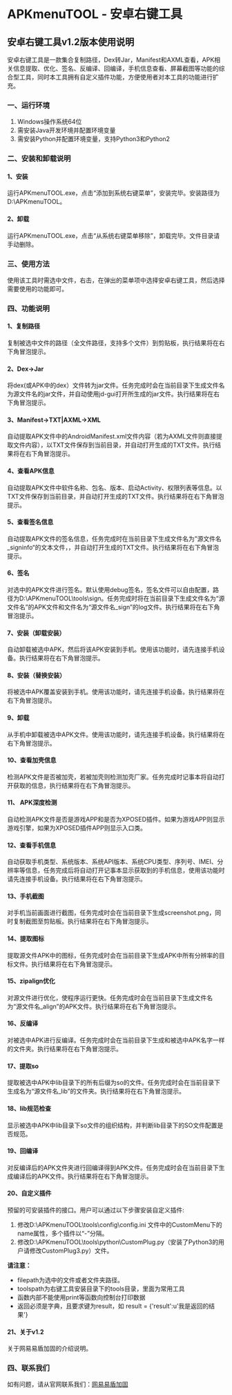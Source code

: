 # APKmenuTOOL - 安卓右键工具


## **安卓右键工具v1.2版本使用说明**
 安卓右键工具是一款集合复制路径，Dex转Jar，Manifest和AXML查看，APK相关信息提取、优化、签名、反编译、回编译，手机信息查看、屏幕截图等功能的综合型工具，同时本工具拥有自定义插件功能，方便使用者对本工具的功能进行扩充。
### 一、运行环境

1. Windows操作系统64位
2. 需安装Java开发环境并配置环境变量
3. 需安装Python并配置环境变量，支持Python3和Python2

### 二、安装和卸载说明
#### 1、安装
运行APKmenuTOOL.exe，点击“添加到系统右键菜单”，安装完毕。安装路径为D:\APKmenuTOOL。

#### 2、卸载
运行APKmenuTOOL.exe，点击“从系统右键菜单移除”，卸载完毕。文件目录请手动删除。

### 三、使用方法
使用该工具时需选中文件，右击，在弹出的菜单项中选择安卓右键工具，然后选择需要使用的功能即可。


### 四、功能说明

#### 1、复制路径
复制被选中文件的路径（全文件路径，支持多个文件）到剪贴板，执行结果将在右下角冒泡提示。

#### 2、Dex->Jar
将dex(或APK中的dex）文件转为jar文件。任务完成时会在当前目录下生成文件名为源文件名的jar文件，并自动使用jd-gui打开所生成的jar文件。执行结果将在右下角冒泡提示。

#### 3、Manifest->TXT|AXML->XML
自动提取APK文件中的AndroidManifest.xml文件内容（若为AXML文件则直接提取文件内容），以TXT文件保存到当前目录，并自动打开生成的TXT文件。执行结果将在右下角冒泡提示。

#### 4、查看APK信息
自动提取APK文件中软件名称、包名、版本、启动Activity、权限列表等信息。以TXT文件保存到当前目录，并自动打开生成的TXT文件。执行结果将在右下角冒泡提示。
  
#### 5、查看签名信息
自动提取APK文件的签名信息，任务完成时在当前目录下生成文件名为”源文件名_signinfo“的文本文件，，并自动打开生成的TXT文件。执行结果将在右下角冒泡提示。
  
#### 6、签名
对选中的APK文件进行签名。默认使用debug签名，签名文件可以自由配置，路径为D:\APKmenuTOOL\tools\sign。任务完成时将在当前目录下生成文件名为“源文件名”的APK文件和文件名为“源文件名_sign”的log文件。执行结果将在右下角冒泡提示。

#### 7、安装（卸载安装）
自动卸载被选中APK，然后将该APK安装到手机。使用该功能时，请先连接手机设备。执行结果将在右下角冒泡提示。

#### 8、安装（替换安装）
将被选中APK覆盖安装到手机。使用该功能时，请先连接手机设备。执行结果将在右下角冒泡提示。

#### 9、卸载
从手机中卸载被选中APK文件。使用该功能时，请先连接手机设备。执行结果将在右下角冒泡提示。

#### 10、查看加壳信息
检测APK文件是否被加壳，若被加壳则检测加壳厂家。任务完成时记事本将自动打开获取的信息，执行结果将在右下角冒泡提示。

#### 11、 APK深度检测
自动检测APK文件是否是游戏APP和是否为XPOSED插件。如果为游戏APP则显示游戏引擎，如果为XPOSED插件APP则显示入口类。

#### 12、查看手机信息
自动获取手机类型、系统版本、系统API版本、系统CPU类型、序列号、IMEI、分辨率等信息，任务完成后将自动打开记事本显示获取到的手机信息，使用该功能时请先连接手机设备。执行结果将在右下角冒泡提示。

#### 13、手机截图
对手机当前画面进行截图，任务完成时会在当前目录下生成screenshot.png，同时复制截图至剪贴板。执行结果将在右下角冒泡提示。
  
#### 14、提取图标
提取源文件APK中的图标，任务完成时会在当前目录下生成APK中所有分辨率的目标文件。执行结果将在右下角冒泡提示。
  
#### 15、zipalign优化
对源文件进行优化，使程序运行更快。任务完成时会在当前目录下生成文件名为“源文件名_align”的APK文件。执行结果将在右下角冒泡提示。

#### 16、反编译
对被选中APK进行反编译。任务完成时会在当前目录下生成和被选中APK名字一样的文件夹。执行结果将在右下角冒泡提示。

#### 17、提取so
提取被选中APK中lib目录下的所有后缀为so的文件。任务完成时会在当前目录下生成名为“源文件名_lib”的文件夹。执行结果将在右下角冒泡提示。

#### 18、lib规范检查
显示被选中APK中lib目录下so文件的组织结构，并判断lib目录下的SO文件配置是否规范。

#### 19、回编译
对反编译后的APK文件夹进行回编译得到APK文件。任务完成时会在当前目录下生成编译后的APK文件。执行结果将在右下角冒泡提示。
  
#### 20、自定义插件
预留的可安装插件的接口。用户可以通过以下步骤安装自定义插件:
  
1. 修改D:\APKmenuTOOL\tools\config\config.ini 文件中的CustomMenu下的name属性，多个插件以“-”分隔。
2. 修改D:\APKmenuTOOL\tools\python\CustomPlug.py（安装了Python3的用户请修改CustomPlug3.py）文件。
  
**请注意：**
 - filepath为选中的文件或者文件夹路径。 
 - toolspath为右键工具安装目录下的tools目录，里面为常用工具
 - 函数内部不能使用print等函数向控制台打印数据
 - 返回必须是字典，且要求键为result，如 result = {'result':u'我是返回的结果'}

#### 21、关于v1.2
关于网易易盾加固的介绍说明。
  
### 四、联系我们
如有问题，请从官网联系我们：[网易易盾加固](http://dun.163.com/product/app-protect?utm_source/)
